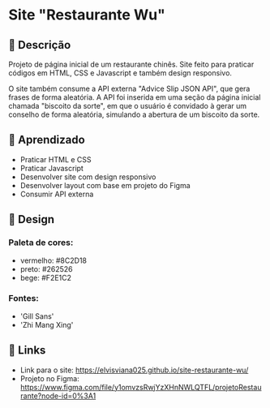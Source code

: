 # Site "Restaurante Wu"

## 📝 Descrição

Projeto de página inicial de um restaurante chinês. Site feito para praticar códigos em HTML, CSS e Javascript e também design responsivo. 

O site também consume a API externa "Advice Slip JSON API", que gera frases de forma aleatória. A API foi inserida em uma seção da página inicial chamada "biscoito da sorte", em que o usuário é convidado à gerar um conselho de forma aleatória, simulando a abertura de um biscoito da sorte.

## 🧠 Aprendizado

* Praticar HTML e CSS
* Praticar Javascript
* Desenvolver site com design responsivo
* Desenvolver layout com base em projeto do Figma
* Consumir API externa

## 🎨 Design
### Paleta de cores:
* vermelho: #8C2D18
* preto: #262526
* bege: #F2E1C2

### Fontes:
* 'Gill Sans'
* 'Zhi Mang Xing'

## 🔗 Links

* Link para o site: https://elvisviana025.github.io/site-restaurante-wu/
* Projeto no Figma: https://www.figma.com/file/y1omvzsRwjYzXHnNWLQTFL/projetoRestaurante?node-id=0%3A1
